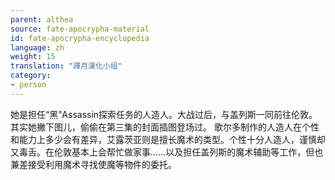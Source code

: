 ```yaml
---
parent: althea
source: fate-apocrypha-material
id: fate-apocrypha-encyclopedia
language: zh
weight: 15
translation: "譯月漢化小组"
category:
- person
---
```


她是担任“黑”Assassin探索任务的人造人。大战过后，与盖列斯一同前往伦敦。其实她撇下图儿，偷偷在第三集的封面插图登场过。
歌尔多制作的人造人在个性和能力上多少会有差异，艾露茨亚则是擅长魔术的类型。个性十分人造人，谨慎却又毒舌。在伦敦基本上会帮忙做家事……以及担任盖列斯的魔术辅助等工作，但也兼差接受利用魔术寻找使魔等物件的委托。
